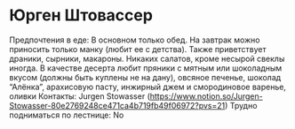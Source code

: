 # Юрген Штовассер

Предпочтения в еде: В основном только обед. На завтрак можно приносить только манку (любит ее с детства). Также приветствует драники, сырники, макароны. Никаких салатов, кроме несырой свеклы иногда. В качестве десерта любит пряники с мятным или шоколадным вкусом (должны быть куплены не на дану), овсяное печенье, шоколад “Алёнка”,  арахисовую пасту, инжирный джем и смородиновое варенье, оливки
Контакты: Jurgen Stowasser (https://www.notion.so/Jurgen-Stowasser-80e2769248ce471ca4b719fb49f06972?pvs=21)
Трудно подниматься по лестнице: No